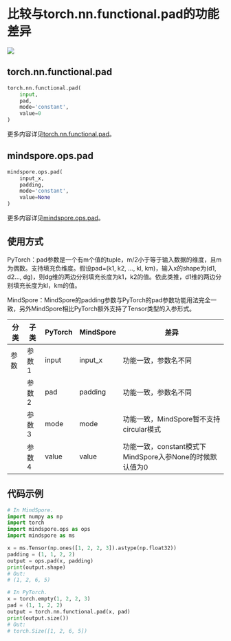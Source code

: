 # 比较与torch.nn.functional.pad的功能差异

<a href="https://gitee.com/mindspore/docs/blob/master/docs/mindspore/source_zh_cn/note/api_mapping/pytorch_diff/pad.md" target="_blank"><img src="https://mindspore-website.obs.cn-north-4.myhuaweicloud.com/website-images/r2.0/resource/_static/logo_source.png"></a>

## torch.nn.functional.pad

```python
torch.nn.functional.pad(
    input,
    pad,
    mode='constant',
    value=0
)
```

更多内容详见[torch.nn.functional.pad](https://pytorch.org/docs/1.8.1/nn.functional.html#pad)。

## mindspore.ops.pad

```python
mindspore.ops.pad(
    input_x,
    padding,
    mode='constant',
    value=None
)
```

更多内容详见[mindspore.ops.pad](https://www.mindspore.cn/docs/zh-CN/master/api_python/ops/mindspore.ops.pad.html)。

## 使用方式

PyTorch：pad参数是一个有m个值的tuple，m/2小于等于输入数据的维度，且m为偶数。支持填充负维度。假设pad=(k1, k2, ..., kl, km)，输入x的shape为(d1, d2..., dg)，则dg维的两边分别填充长度为k1，k2的值。依此类推，d1维的两边分别填充长度为kl，km的值。

MindSpore：MindSpore的padding参数与PyTorch的pad参数功能用法完全一致，另外MindSpore相比PyTorch额外支持了Tensor类型的入参形式。

| 分类 | 子类  | PyTorch | MindSpore | 差异                 |
| ---- | ----- | ------- | --------- | -------------------- |
| 参数 | 参数1 | input   | input_x   | 功能一致，参数名不同 |
|      | 参数2 | pad     | padding   | 功能一致，参数名不同 |
|      | 参数3 | mode    | mode   | 功能一致，MindSpore暂不支持circular模式 |
|      | 参数4 | value   | value   | 功能一致，constant模式下MindSpore入参None的时候默认值为0 |

## 代码示例

```python
# In MindSpore.
import numpy as np
import torch
import mindspore.ops as ops
import mindspore as ms

x = ms.Tensor(np.ones([1, 2, 2, 3]).astype(np.float32))
padding = (1, 1, 2, 2)
output = ops.pad(x, padding)
print(output.shape)
# Out:
# (1, 2, 6, 5)

# In PyTorch.
x = torch.empty(1, 2, 2, 3)
pad = (1, 1, 2, 2)
output = torch.nn.functional.pad(x, pad)
print(output.size())
# Out:
# torch.Size([1, 2, 6, 5])
```
